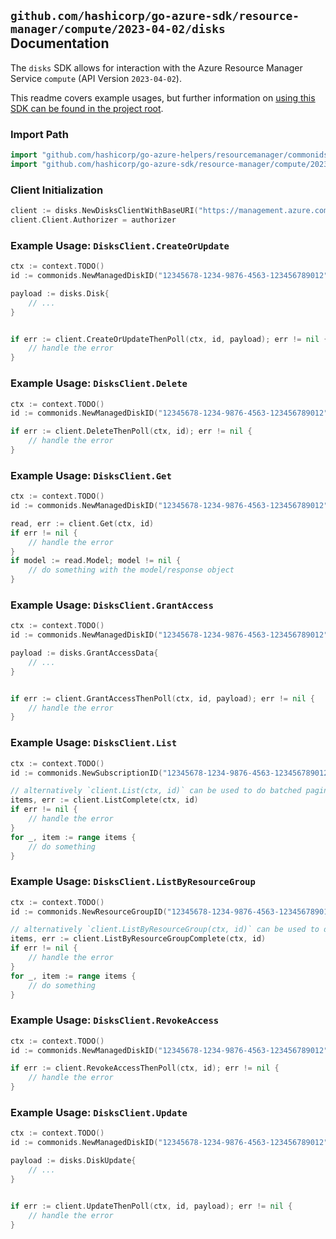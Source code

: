 
## `github.com/hashicorp/go-azure-sdk/resource-manager/compute/2023-04-02/disks` Documentation

The `disks` SDK allows for interaction with the Azure Resource Manager Service `compute` (API Version `2023-04-02`).

This readme covers example usages, but further information on [using this SDK can be found in the project root](https://github.com/hashicorp/go-azure-sdk/tree/main/docs).

### Import Path

```go
import "github.com/hashicorp/go-azure-helpers/resourcemanager/commonids"
import "github.com/hashicorp/go-azure-sdk/resource-manager/compute/2023-04-02/disks"
```


### Client Initialization

```go
client := disks.NewDisksClientWithBaseURI("https://management.azure.com")
client.Client.Authorizer = authorizer
```


### Example Usage: `DisksClient.CreateOrUpdate`

```go
ctx := context.TODO()
id := commonids.NewManagedDiskID("12345678-1234-9876-4563-123456789012", "example-resource-group", "diskValue")

payload := disks.Disk{
	// ...
}


if err := client.CreateOrUpdateThenPoll(ctx, id, payload); err != nil {
	// handle the error
}
```


### Example Usage: `DisksClient.Delete`

```go
ctx := context.TODO()
id := commonids.NewManagedDiskID("12345678-1234-9876-4563-123456789012", "example-resource-group", "diskValue")

if err := client.DeleteThenPoll(ctx, id); err != nil {
	// handle the error
}
```


### Example Usage: `DisksClient.Get`

```go
ctx := context.TODO()
id := commonids.NewManagedDiskID("12345678-1234-9876-4563-123456789012", "example-resource-group", "diskValue")

read, err := client.Get(ctx, id)
if err != nil {
	// handle the error
}
if model := read.Model; model != nil {
	// do something with the model/response object
}
```


### Example Usage: `DisksClient.GrantAccess`

```go
ctx := context.TODO()
id := commonids.NewManagedDiskID("12345678-1234-9876-4563-123456789012", "example-resource-group", "diskValue")

payload := disks.GrantAccessData{
	// ...
}


if err := client.GrantAccessThenPoll(ctx, id, payload); err != nil {
	// handle the error
}
```


### Example Usage: `DisksClient.List`

```go
ctx := context.TODO()
id := commonids.NewSubscriptionID("12345678-1234-9876-4563-123456789012")

// alternatively `client.List(ctx, id)` can be used to do batched pagination
items, err := client.ListComplete(ctx, id)
if err != nil {
	// handle the error
}
for _, item := range items {
	// do something
}
```


### Example Usage: `DisksClient.ListByResourceGroup`

```go
ctx := context.TODO()
id := commonids.NewResourceGroupID("12345678-1234-9876-4563-123456789012", "example-resource-group")

// alternatively `client.ListByResourceGroup(ctx, id)` can be used to do batched pagination
items, err := client.ListByResourceGroupComplete(ctx, id)
if err != nil {
	// handle the error
}
for _, item := range items {
	// do something
}
```


### Example Usage: `DisksClient.RevokeAccess`

```go
ctx := context.TODO()
id := commonids.NewManagedDiskID("12345678-1234-9876-4563-123456789012", "example-resource-group", "diskValue")

if err := client.RevokeAccessThenPoll(ctx, id); err != nil {
	// handle the error
}
```


### Example Usage: `DisksClient.Update`

```go
ctx := context.TODO()
id := commonids.NewManagedDiskID("12345678-1234-9876-4563-123456789012", "example-resource-group", "diskValue")

payload := disks.DiskUpdate{
	// ...
}


if err := client.UpdateThenPoll(ctx, id, payload); err != nil {
	// handle the error
}
```
